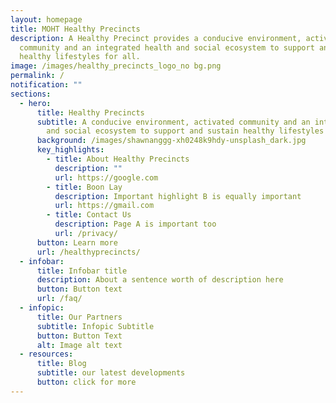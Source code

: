 ```yaml
---
layout: homepage
title: MOHT Healthy Precincts
description: A Healthy Precinct provides a conducive environment, activated
  community and an integrated health and social ecosystem to support and sustain
  healthy lifestyles for all.
image: /images/healthy_precincts_logo_no bg.png
permalink: /
notification: ""
sections:
  - hero:
      title: Healthy Precincts
      subtitle: A conducive environment, activated community and an integrated health
        and social ecosystem to support and sustain healthy lifestyles for all.
      background: /images/shawnanggg-xh0248k9hdy-unsplash_dark.jpg
      key_highlights:
        - title: About Healthy Precincts
          description: ""
          url: https://google.com
        - title: Boon Lay
          description: Important highlight B is equally important
          url: https://gmail.com
        - title: Contact Us
          description: Page A is important too
          url: /privacy/
      button: Learn more
      url: /healthyprecincts/
  - infobar:
      title: Infobar title
      description: About a sentence worth of description here
      button: Button text
      url: /faq/
  - infopic:
      title: Our Partners
      subtitle: Infopic Subtitle
      button: Button Text
      alt: Image alt text
  - resources:
      title: Blog
      subtitle: our latest developments
      button: click for more
---
```

